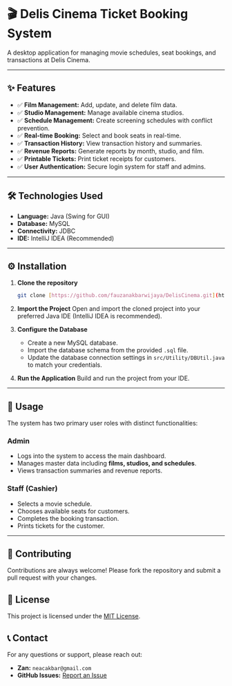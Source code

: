 # 🎬 Delis Cinema Ticket Booking System

A desktop application for managing movie schedules, seat bookings, and transactions at Delis Cinema.

***

## ✨ Features
- ✅ **Film Management:** Add, update, and delete film data.
- ✅ **Studio Management:** Manage available cinema studios.
- ✅ **Schedule Management:** Create screening schedules with conflict prevention.
- ✅ **Real-time Booking:** Select and book seats in real-time.
- ✅ **Transaction History:** View transaction history and summaries.
- ✅ **Revenue Reports:** Generate reports by month, studio, and film.
- ✅ **Printable Tickets:** Print ticket receipts for customers.
- ✅ **User Authentication:** Secure login system for staff and admins.

***

## 🛠️ Technologies Used
- **Language:** Java (Swing for GUI)
- **Database:** MySQL
- **Connectivity:** JDBC
- **IDE:** IntelliJ IDEA (Recommended)

***

## ⚙️ Installation
1.  **Clone the repository**
    ```bash
    git clone [https://github.com/fauzanakbarwijaya/DelisCinema.git](https://github.com/fauzanakbarwijaya/DelisCinema.git)
    ```
2.  **Import the Project**
    Open and import the cloned project into your preferred Java IDE (IntelliJ IDEA is recommended).

3.  **Configure the Database**
    -   Create a new MySQL database.
    -   Import the database schema from the provided `.sql` file.
    -   Update the database connection settings in `src/Utility/DBUtil.java` to match your credentials.

4.  **Run the Application**
    Build and run the project from your IDE.

***

## 🚀 Usage
The system has two primary user roles with distinct functionalities:

### Admin
-   Logs into the system to access the main dashboard.
-   Manages master data including **films, studios, and schedules**.
-   Views transaction summaries and revenue reports.

### Staff (Cashier)
-   Selects a movie schedule.
-   Chooses available seats for customers.
-   Completes the booking transaction.
-   Prints tickets for the customer.

***

## 🤝 Contributing
Contributions are always welcome! Please fork the repository and submit a pull request with your changes.

## 📄 License
This project is licensed under the [MIT License](LICENSE).

## 📞 Contact
For any questions or support, please reach out:
-   **Zan:** `neacakbar@gmail.com`
-   **GitHub Issues:** [Report an Issue](https://github.com/fauzanakbarwijaya/DelisCinema/issues)
